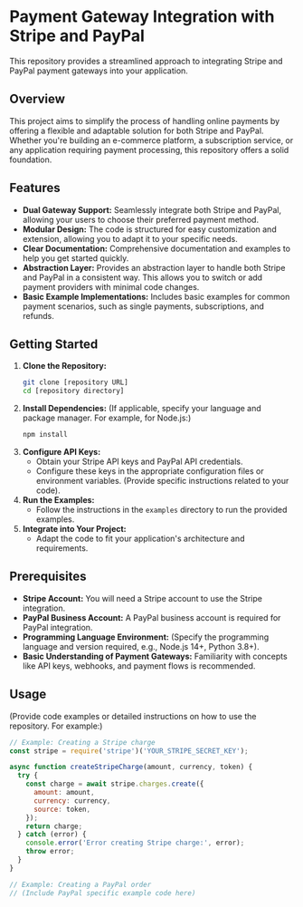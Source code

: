 # Payment Gateway Integration with Stripe and PayPal

This repository provides a streamlined approach to integrating Stripe and PayPal payment gateways into your application.

## Overview

This project aims to simplify the process of handling online payments by offering a flexible and adaptable solution for both Stripe and PayPal. Whether you're building an e-commerce platform, a subscription service, or any application requiring payment processing, this repository offers a solid foundation.

## Features

* **Dual Gateway Support:** Seamlessly integrate both Stripe and PayPal, allowing your users to choose their preferred payment method.
* **Modular Design:** The code is structured for easy customization and extension, allowing you to adapt it to your specific needs.
* **Clear Documentation:** Comprehensive documentation and examples to help you get started quickly.
* **Abstraction Layer:** Provides an abstraction layer to handle both Stripe and PayPal in a consistent way. This allows you to switch or add payment providers with minimal code changes.
* **Basic Example Implementations:** Includes basic examples for common payment scenarios, such as single payments, subscriptions, and refunds.

## Getting Started

1.  **Clone the Repository:**
    ```bash
    git clone [repository URL]
    cd [repository directory]
    ```
2.  **Install Dependencies:** (If applicable, specify your language and package manager. For example, for Node.js:)
    ```bash
    npm install
    ```
3.  **Configure API Keys:**
    * Obtain your Stripe API keys and PayPal API credentials.
    * Configure these keys in the appropriate configuration files or environment variables. (Provide specific instructions related to your code).
4.  **Run the Examples:**
    * Follow the instructions in the `examples` directory to run the provided examples.
5.  **Integrate into Your Project:**
    * Adapt the code to fit your application's architecture and requirements.

## Prerequisites

* **Stripe Account:** You will need a Stripe account to use the Stripe integration.
* **PayPal Business Account:** A PayPal business account is required for PayPal integration.
* **Programming Language Environment:** (Specify the programming language and version required, e.g., Node.js 14+, Python 3.8+).
* **Basic Understanding of Payment Gateways:** Familiarity with concepts like API keys, webhooks, and payment flows is recommended.

## Usage

(Provide code examples or detailed instructions on how to use the repository. For example:)

```javascript
// Example: Creating a Stripe charge
const stripe = require('stripe')('YOUR_STRIPE_SECRET_KEY');

async function createStripeCharge(amount, currency, token) {
  try {
    const charge = await stripe.charges.create({
      amount: amount,
      currency: currency,
      source: token,
    });
    return charge;
  } catch (error) {
    console.error('Error creating Stripe charge:', error);
    throw error;
  }
}

// Example: Creating a PayPal order
// (Include PayPal specific example code here)
